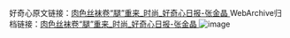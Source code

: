 好奇心原文链接：[肉色丝袜卷“腿”重来_时尚_好奇心日报-张金晶 ](https://www.qdaily.com/articles/9926.html)
WebArchive归档链接：[肉色丝袜卷“腿”重来_时尚_好奇心日报-张金晶 ](http://web.archive.org/web/20180916055754/http://www.qdaily.com:80/articles/9926.html)
![image](http://ww3.sinaimg.cn/large/007d5XDply1g3vh7jlngnj30u04pwb29)